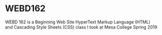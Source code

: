 # WEBD162
WEBD 162 is a Beginning Web Site HyperText Markup Language (HTML) and Cascading Style Sheets (CSS) class I took at Mesa College Spring 2019
